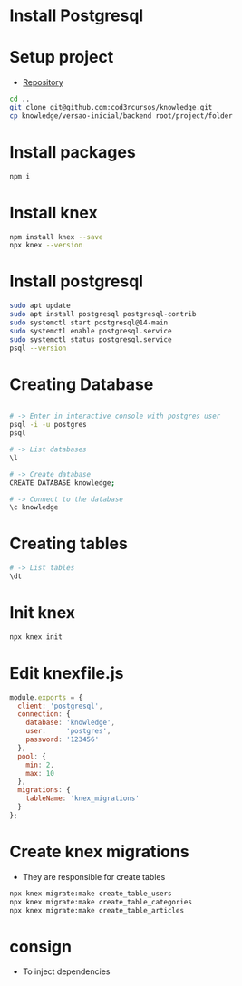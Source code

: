 # Install Postgresql

# Setup project

- <a href="https://github.com/cod3rcursos/knowledge">Repository</a>

```bash
cd ..
git clone git@github.com:cod3rcursos/knowledge.git
cp knowledge/versao-inicial/backend root/project/folder
```

# Install packages

```bash
npm i
```

# Install knex

```bash
npm install knex --save
npx knex --version
```

# Install postgresql

```bash
sudo apt update
sudo apt install postgresql postgresql-contrib
sudo systemctl start postgresql@14-main
sudo systemctl enable postgresql.service
sudo systemctl status postgresql.service
psql --version
```

# Creating Database

```bash

# -> Enter in interactive console with postgres user
psql -i -u postgres
psql

# -> List databases
\l

# -> Create database
CREATE DATABASE knowledge;

# -> Connect to the database
\c knowledge
```

# Creating tables

```bash
# -> List tables
\dt
```

# Init knex

```bash
npx knex init
```

# Edit knexfile.js

```javascript
module.exports = {
  client: 'postgresql',
  connection: {
    database: 'knowledge',
    user:     'postgres',
    password: '123456'
  },
  pool: {
    min: 2,
    max: 10
  },
  migrations: {
    tableName: 'knex_migrations'
  }
};
```

# Create knex migrations

- They are responsible for create tables

```bash
npx knex migrate:make create_table_users
npx knex migrate:make create_table_categories
npx knex migrate:make create_table_articles
```
# consign

- To inject dependencies